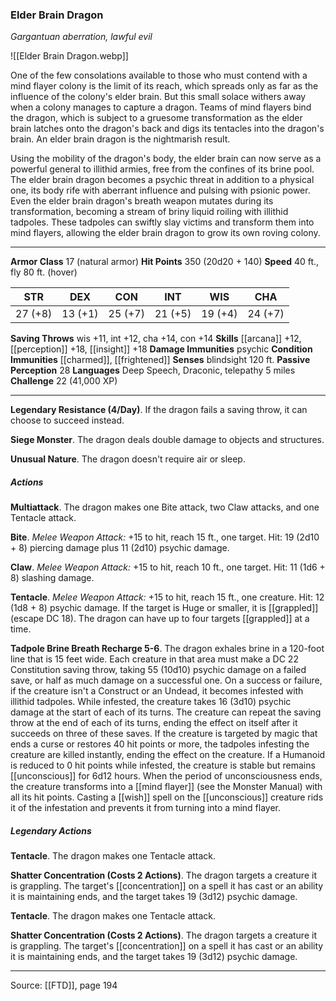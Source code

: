 ### Elder Brain Dragon
_Gargantuan aberration, lawful evil_

![[Elder Brain Dragon.webp]]

One of the few consolations available to those who must contend with a mind flayer colony is the limit of its reach, which spreads only as far as the influence of the colony's elder brain. But this small solace withers away when a colony manages to capture a dragon. Teams of mind flayers bind the dragon, which is subject to a gruesome transformation as the elder brain latches onto the dragon's back and digs its tentacles into the dragon's brain. An elder brain dragon is the nightmarish result.

Using the mobility of the dragon's body, the elder brain can now serve as a powerful general to illithid armies, free from the confines of its brine pool. The elder brain dragon becomes a psychic threat in addition to a physical one, its body rife with aberrant influence and pulsing with psionic power. Even the elder brain dragon's breath weapon mutates during its transformation, becoming a stream of briny liquid roiling with illithid tadpoles. These tadpoles can swiftly slay victims and transform them into mind flayers, allowing the elder brain dragon to grow its own roving colony.




---

**Armor Class** 17 (natural armor)
**Hit Points** 350 (20d20 + 140)
**Speed** 40 ft., fly 80 ft. (hover)

| STR     | DEX     | CON     | INT     | WIS     | CHA     |
|---------|---------|---------|---------|---------|---------|
| 27 (+8) | 13 (+1) | 25 (+7) | 21 (+5) | 19 (+4) | 24 (+7) |

**Saving Throws** wis +11, int +12, cha +14, con +14
**Skills** [[arcana]] +12, [[perception]] +18, [[insight]] +18
**Damage Immunities** psychic
**Condition Immunities** [[charmed]], [[frightened]]
**Senses** blindsight 120 ft.
**Passive Perception** 28
**Languages** Deep Speech, Draconic, telepathy 5 miles
**Challenge** 22 (41,000 XP)

---

**Legendary Resistance (4/Day)**. If the dragon fails a saving throw, it can choose to succeed instead.

**Siege Monster**. The dragon deals double damage to objects and structures.

**Unusual Nature**. The dragon doesn't require air or sleep.

##### Actions
**Multiattack**. The dragon makes one Bite attack, two Claw attacks, and one Tentacle attack.

**Bite**. _Melee Weapon Attack:_ +15 to hit, reach 15 ft., one target. Hit: 19 (2d10 + 8) piercing damage plus 11 (2d10) psychic damage.

**Claw**. _Melee Weapon Attack:_ +15 to hit, reach 10 ft., one target. Hit: 11 (1d6 + 8) slashing damage.

**Tentacle**. _Melee Weapon Attack:_ +15 to hit, reach 15 ft., one creature. Hit: 12 (1d8 + 8) psychic damage. If the target is Huge or smaller, it is [[grappled]] (escape DC 18). The dragon can have up to four targets [[grappled]] at a time.

**Tadpole Brine Breath Recharge 5-6**. The dragon exhales brine in a 120-foot line that is 15 feet wide. Each creature in that area must make a DC 22 Constitution saving throw, taking 55 (10d10) psychic damage on a failed save, or half as much damage on a successful one. On a success or failure, if the creature isn't a Construct or an Undead, it becomes infested with illithid tadpoles. While infested, the creature takes 16 (3d10) psychic damage at the start of each of its turns. The creature can repeat the saving throw at the end of each of its turns, ending the effect on itself after it succeeds on three of these saves. If the creature is targeted by magic that ends a curse or restores 40 hit points or more, the tadpoles infesting the creature are killed instantly, ending the effect on the creature. If a Humanoid is reduced to 0 hit points while infested, the creature is stable but remains [[unconscious]] for 6d12 hours. When the period of unconsciousness ends, the creature transforms into a [[mind flayer]] (see the Monster Manual) with all its hit points. Casting a [[wish]] spell on the [[unconscious]] creature rids it of the infestation and prevents it from turning into a mind flayer.

##### Legendary Actions
**Tentacle**. The dragon makes one Tentacle attack.

**Shatter Concentration (Costs 2 Actions)**. The dragon targets a creature it is grappling. The target's [[concentration]] on a spell it has cast or an ability it is maintaining ends, and the target takes 19 (3d12) psychic damage.

**Tentacle**. The dragon makes one Tentacle attack.

**Shatter Concentration (Costs 2 Actions)**. The dragon targets a creature it is grappling. The target's [[concentration]] on a spell it has cast or an ability it is maintaining ends, and the target takes 19 (3d12) psychic damage.


---

Source: [[FTD]], page 194